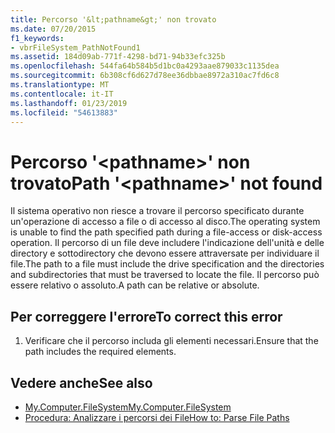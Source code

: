```yaml
---
title: Percorso '&lt;pathname&gt;' non trovato
ms.date: 07/20/2015
f1_keywords:
- vbrFileSystem_PathNotFound1
ms.assetid: 184d09ab-771f-4298-bd71-94b33efc325b
ms.openlocfilehash: 544fa64b584b5d1bc0a4293aae879033c1135dea
ms.sourcegitcommit: 6b308cf6d627d78ee36dbbae8972a310ac7fd6c8
ms.translationtype: MT
ms.contentlocale: it-IT
ms.lasthandoff: 01/23/2019
ms.locfileid: "54613883"
---
```

# <a name="path-ltpathnamegt-not-found"></a><span data-ttu-id="3e02f-102">Percorso '&lt;pathname&gt;' non trovato</span><span class="sxs-lookup"><span data-stu-id="3e02f-102">Path '&lt;pathname&gt;' not found</span></span>
<span data-ttu-id="3e02f-103">Il sistema operativo non riesce a trovare il percorso specificato durante un'operazione di accesso a file o di accesso al disco.</span><span class="sxs-lookup"><span data-stu-id="3e02f-103">The operating system is unable to find the path specified path during a file-access or disk-access operation.</span></span> <span data-ttu-id="3e02f-104">Il percorso di un file deve includere l'indicazione dell'unità e delle directory e sottodirectory che devono essere attraversate per individuare il file.</span><span class="sxs-lookup"><span data-stu-id="3e02f-104">The path to a file must include the drive specification and the directories and subdirectories that must be traversed to locate the file.</span></span> <span data-ttu-id="3e02f-105">Il percorso può essere relativo o assoluto.</span><span class="sxs-lookup"><span data-stu-id="3e02f-105">A path can be relative or absolute.</span></span>  
  
## <a name="to-correct-this-error"></a><span data-ttu-id="3e02f-106">Per correggere l'errore</span><span class="sxs-lookup"><span data-stu-id="3e02f-106">To correct this error</span></span>  
  
1.  <span data-ttu-id="3e02f-107">Verificare che il percorso includa gli elementi necessari.</span><span class="sxs-lookup"><span data-stu-id="3e02f-107">Ensure that the path includes the required elements.</span></span>  
  
## <a name="see-also"></a><span data-ttu-id="3e02f-108">Vedere anche</span><span class="sxs-lookup"><span data-stu-id="3e02f-108">See also</span></span>
- [<span data-ttu-id="3e02f-109">My.Computer.FileSystem</span><span class="sxs-lookup"><span data-stu-id="3e02f-109">My.Computer.FileSystem</span></span>](xref:Microsoft.VisualBasic.FileIO.FileSystem)
- [<span data-ttu-id="3e02f-110">Procedura: Analizzare i percorsi dei File</span><span class="sxs-lookup"><span data-stu-id="3e02f-110">How to: Parse File Paths</span></span>](../../visual-basic/developing-apps/programming/drives-directories-files/how-to-parse-file-paths.md)
